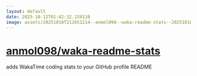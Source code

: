 ```yaml
---
layout: default
date: 2025-10-12T01:42:32.159120
image: assets/20251010T212651214--anmol098--waka-readme-stats--20251010T213555169--cropped.png
---
```


# [anmol098/waka-readme-stats](https://github.com/anmol098/waka-readme-stats)

adds WakaTime coding stats to your GitHub profile README
